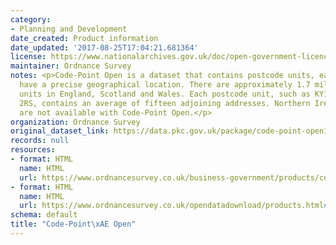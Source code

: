 ```yaml
---
category:
- Planning and Development
date_created: Product information
date_updated: '2017-08-25T17:04:21.681364'
license: https://www.nationalarchives.gov.uk/doc/open-government-licence/version/3/
maintainer: Ordnance Survey
notes: <p>Code-Point Open is a dataset that contains postcode units, each of which
  have a precise geographical location. There are approximately 1.7 million postcode
  units in England, Scotland and Wales. Each postcode unit, such as KY12 8UP or PO14
  2RS, contains an average of fifteen adjoining addresses. Northern Ireland postcodes
  are not available with Code-Point Open.</p>
organization: Ordnance Survey
original_dataset_link: https://data.pkc.gov.uk/package/code-point-open1
records: null
resources:
- format: HTML
  name: HTML
  url: https://www.ordnancesurvey.co.uk/business-government/products/code-point-open
- format: HTML
  name: HTML
  url: https://www.ordnancesurvey.co.uk/opendatadownload/products.html#CODEPO
schema: default
title: "Code-Point\xAE Open"
---
```

